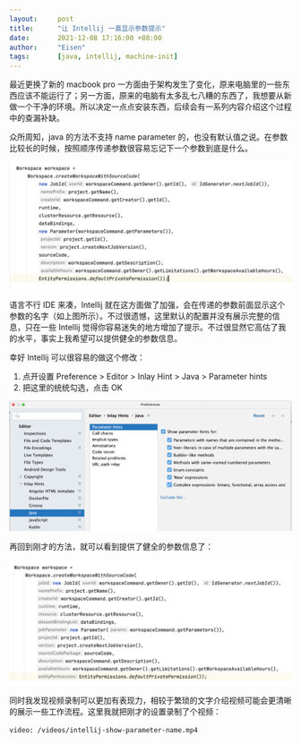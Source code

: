 ```yaml
---
layout:     post
title:      "让 Intellij 一直显示参数提示"
date:       2021-12-08 17:16:00 +08:00
author:     "Eisen"
tags:       [java, intellij, machine-init]
---
```



最近更换了新的 macbook pro 一方面由于架构发生了变化，原来电脑里的一些东西应该不能运行了；另一方面，原来的电脑有太多乱七八糟的东西了，我想要从新做一个干净的环境。所以决定一点点安装东西，后续会有一系列内容介绍这个过程中的查漏补缺。

众所周知，java 的方法不支持 name parameter 的，也没有默认值之说。在参数比较长的时候，按照顺序传递参数很容易忘记下一个参数到底是什么。

![一个包含很长参数列表的方法调用](../img/in-post/java-method-with-long-argument-list.png)

语言不行 IDE 来凑，Intellij 就在这方面做了加强，会在传递的参数前面显示这个参数的名字（如上图所示）。不过很遗憾，这里默认的配置并没有展示完整的信息，只在一些 Intellij 觉得你容易迷失的地方增加了提示。不过很显然它高估了我的水平，事实上我希望可以提供健全的参数信息。

幸好 Intellij 可以很容易的做这个修改：

1. 点开设置 Preference > Editor > Inlay Hint > Java > Parameter hints
2. 把这里的统统勾选，点击 OK

![](../img/in-post/intellij-parameter-hints-config.png)

再回到刚才的方法，就可以看到提供了健全的参数信息了：

![](../img/in-post/java-method-with-all-parameter-hint-in-intellij.png)

同时我发现视频录制可以更加有表现力，相较于繁琐的文字介绍视频可能会更清晰的展示一些工作流程。这里我就把刚才的设置录制了个视频：

`video: /videos/intellij-show-parameter-name.mp4`
